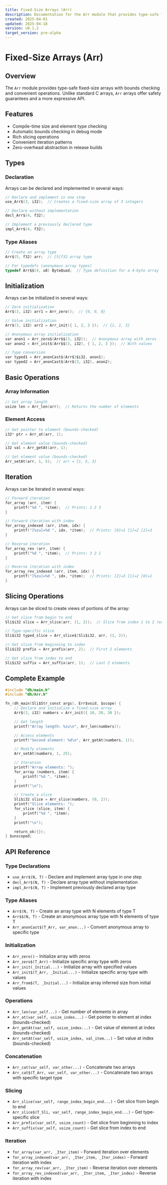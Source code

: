 ```yaml
---
title: Fixed-Size Arrays (Arr)
description: Documentation for the Arr module that provides type-safe fixed-size arrays with bounds checking
created: 2025-04-01
updated: 2025-04-18
version: v0.1.2
target_version: pre-alpha
---
```


# Fixed-Size Arrays (Arr)

## Overview

The `Arr` module provides type-safe fixed-size arrays with bounds checking and convenient operations. Unlike standard C arrays, `Arr` arrays offer safety guarantees and a more expressive API.

## Features

- Compile-time size and element type checking
- Automatic bounds checking in debug mode
- Rich slicing operations
- Convenient iteration patterns
- Zero-overhead abstraction in release builds

## Types

### Declaration

Arrays can be declared and implemented in several ways:

```c
// Declare and implement in one step
use_Arr$(3, i32);  // Creates a fixed-size array of 3 integers

// Declare without implementation
decl_Arr$(4, f32);

// Implement a previously declared type
impl_Arr$(4, f32);
```

### Type Aliases

```c
// Create an array type
Arr$(5, f32) arr;  // [5]f32 array type

// For typedefs (anonymous array types)
typedef Arr$$(4, u8) ByteQuad;  // Type definition for a 4-byte array
```

## Initialization

Arrays can be initialized in several ways:

```c
// Zero initialization
Arr$(3, i32) arr1 = Arr_zero();  // {0, 0, 0}

// Value initialization
Arr$(3, i32) arr2 = Arr_init({ 1, 2, 3 });  // {1, 2, 3}

// Anonymous array initialization
var anon1 = Arr_zero$(Arr$$(3, i32));  // Anonymous array with zeros
var anon2 = Arr_init$(Arr$$(3, i32), { 1, 2, 3 });  // With values

// Type conversion
var typed1 = Arr_anonCast$(Arr$3$i32, anon1);
var typed2 = Arr_anonCast$(Arr$(3, i32), anon2);
```

## Basic Operations

### Array Information

```c
// Get array length
usize len = Arr_len(arr);  // Returns the number of elements
```

### Element Access

```c
// Get pointer to element (bounds-checked)
i32* ptr = Arr_at(arr, 1);

// Get element value (bounds-checked)
i32 val = Arr_getAt(arr, 1);

// Set element value (bounds-checked)
Arr_setAt(arr, 1, 5);  // arr = {1, 5, 3}
```

## Iteration

Arrays can be iterated in several ways:

```c
// Forward iteration
for_array (arr, item) {
    printf("%d ", *item);  // Prints: 1 2 3
}

// Forward iteration with index
for_array_indexed (arr, item, idx) {
    printf("[%zu]=%d ", idx, *item);  // Prints: [0]=1 [1]=2 [2]=3
}

// Reverse iteration
for_array_rev (arr, item) {
    printf("%d ", *item);  // Prints: 3 2 1
}

// Reverse iteration with index
for_array_rev_indexed (arr, item, idx) {
    printf("[%zu]=%d ", idx, *item);  // Prints: [2]=3 [1]=2 [0]=1
}
```

## Slicing Operations

Arrays can be sliced to create views of portions of the array:

```c
// Get slice from begin to end
Sli$i32 slice = Arr_slice(arr, (1, 2));  // Slice from index 1 to 2 (exclusive)

// Type-specific slice
Sli$i32 typed_slice = Arr_slice$(Sli$i32, arr, (1, 2));

// Get slice from beginning to index
Sli$i32 prefix = Arr_prefix(arr, 2);  // First 2 elements

// Get slice from index to end
Sli$i32 suffix = Arr_suffix(arr, 1);  // Last 2 elements
```

## Complete Example

```c
#include "dh/main.h"
#include "dh/Arr.h"

fn_(dh_main(Sli$Str_const args), Err$void, $scope) {
    // Declare and initialize a fixed-size array
    Arr$(3, i32) numbers = Arr_init({ 10, 20, 30 });

    // Get length
    printf("Array length: %zu\n", Arr_len(numbers));

    // Access elements
    printf("Second element: %d\n", Arr_getAt(numbers, 1));

    // Modify elements
    Arr_setAt(numbers, 1, 25);

    // Iteration
    printf("Array elements: ");
    for_array (numbers, item) {
        printf("%d ", *item);
    }
    printf("\n");

    // Create a slice
    Sli$i32 slice = Arr_slice(numbers, (0, 2));
    printf("Slice elements: ");
    for_slice (slice, item) {
        printf("%d ", *item);
    }
    printf("\n");

    return_ok({});
} $unscoped;
```

## API Reference

### Type Declarations

- `use_Arr$(N, T)` - Declare and implement array type in one step
- `decl_Arr$(N, T)` - Declare array type without implementation
- `impl_Arr$(N, T)` - Implement previously declared array type

### Type Aliases

- `Arr$(N, T)` - Create an array type with N elements of type T
- `Arr$$(N, T)` - Create an anonymous array type with N elements of type T
- `Arr_anonCast$(T_Arr, var_anon...)` - Convert anonymous array to specific type

### Initialization

- `Arr_zero()` - Initialize array with zeros
- `Arr_zero$(T_Arr)` - Initialize specific array type with zeros
- `Arr_init(_Initial...)` - Initialize array with specified values
- `Arr_init$(T_Arr, _Initial...)` - Initialize specific array type with values
- `Arr_from$(T, _Initial...)` - Initialize array inferred size from initial values

### Operations

- `Arr_len(var_self...)` - Get number of elements in array
- `Arr_at(var_self, usize_index...)` - Get pointer to element at index (bounds-checked)
- `Arr_getAt(var_self, usize_index...)` - Get value of element at index (bounds-checked)
- `Arr_setAt(var_self, usize_index, val_item...)` - Set value at index (bounds-checked)

### Concatenation

- `Arr_cat(var_self, var_other...)` - Concatenate two arrays
- `Arr_cat$(T_Arr, var_self, var_other...)` - Concatenate two arrays with specific target type

### Slicing

- `Arr_slice(var_self, range_index_begin_end...)` - Get slice from begin to end
- `Arr_slice$(T_Sli, var_self, range_index_begin_end...)` - Get type-specific slice
- `Arr_prefix(var_self, usize_count)` - Get slice from beginning to index
- `Arr_suffix(var_self, usize_count)` - Get slice from index to end

### Iteration

- `for_array(var_arr, _Iter_item)` - Forward iteration over elements
- `for_array_indexed(var_arr, _Iter_item, _Iter_index)` - Forward iteration with index
- `for_array_rev(var_arr, _Iter_item)` - Reverse iteration over elements
- `for_array_rev_indexed(var_arr, _Iter_item, _Iter_index)` - Reverse iteration with index
